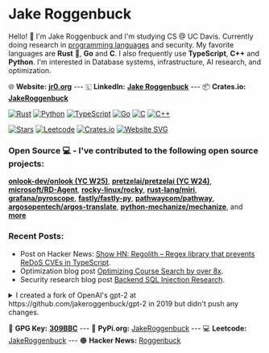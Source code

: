 # Jake Roggenbuck

Hello! 👋 I'm Jake Roggenbuck and I'm studying CS @ UC Davis. Currently doing research in [programming languages](https://en.wikipedia.org/wiki/Programming_language_theory) and security. My favorite languages are **Rust** :crab:, **Go** and **C**. I also frequently use **TypeScript**, **C++** and **Python**. I'm interested in Database systems, infrastructure, AI research, and optimization.

🌐 **Website:**  [**jr0.org**](https://jr0.org) --- 🇱 **LinkedIn:** [**Jake Roggenbuck**](https://www.linkedin.com/in/jakeroggenbuck) --- 📦 **Crates.io:** [**JakeRoggenbuck**](https://crates.io/users/JakeRoggenbuck)

<!--
[![LeetCode Stats](https://leetcard.jacoblin.cool/JakeRoggenbuck?theme=catppuccinMocha&font=Roboto%20Mono)](https://leetcode.com/u/jakeroggenbuck/)

[![Stats](https://github-readme-stats.vercel.app/api?username=jakeroggenbuck&count_private=true&theme=nord&hide_border=true)](#)

[![Streak](https://github-readme-streak-stats.herokuapp.com/?user=jakeroggenbuck&hide_border=true&theme=nord)](#)
-->

[![Rust](https://img.shields.io/badge/Rust-1A5D8A?style=for-the-badge&logo=rust&logoColor=white)](https://github.com/JakeRoggenbuck?tab=repositories&q=&type=&language=rust&sort=stargazers)
[![Python](https://img.shields.io/badge/Python-3776AB?style=for-the-badge&logo=python&logoColor=white)](https://github.com/JakeRoggenbuck?tab=repositories&q=&type=&language=python&sort=stargazers)
[![TypeScript](https://img.shields.io/badge/typescript-%23007ACC.svg?style=for-the-badge&logo=typescript&logoColor=white)](https://github.com/JakeRoggenbuck?tab=repositories&q=&type=&language=typescript)
[![Go](https://img.shields.io/badge/Go-00ADD8?style=for-the-badge&logo=go&logoColor=white)](https://github.com/JakeRoggenbuck?tab=repositories&q=&type=&language=go&sort=stargazers)
[![C](https://img.shields.io/badge/C-00599C?style=for-the-badge&logo=c&logoColor=white)](https://github.com/JakeRoggenbuck?tab=repositories&q=&type=&language=c&sort=stargazers)
[![C++](https://img.shields.io/badge/C%2B%2B-00599C?style=for-the-badge&logo=c%2B%2B&logoColor=white)](https://github.com/JakeRoggenbuck?tab=repositories&q=&type=&language=c%2B%2B&sort=stargazers)

[![Stars](https://img.shields.io/github/stars/jakeroggenbuck?style=for-the-badge)](https://github.com/JakeRoggenbuck)
[![Leetcode](https://img.shields.io/badge/leetcode-orange?style=for-the-badge)](https://leetcode.com/u/jakeroggenbuck/)
[![Crates.io](https://img.shields.io/crates/udt/126889?style=for-the-badge)](https://crates.io/users/jakeroggenbuck)
[![Website SVG](https://nextjs-fastapi-starter-alpha-blue.vercel.app/api/py/website)](https://jr0.org) <!-- Custom color changing badge! -->

### Open Source 💻 - I've contributed to the following open source projects:<br>

[**onlook-dev/onlook (YC W25)**](https://github.com/onlook-dev/onlook),
[**pretzelai/pretzelai (YC W24)**](https://github.com/pretzelai/pretzelai),
[**microsoft/RD-Agent**](https://github.com/microsoft/RD-Agent),
[**rocky-linux/rocky**](https://github.com/rocky-linux/rocky), 
[**rust-lang/miri**](https://github.com/rust-lang/miri/commit/6fee850a46872b39a92df4a1deb0c5a60cd60dc1), <!-- the changes to squash merged so they don't appear as a seperate commit -->
[**grafana/pyroscope**](https://github.com/grafana/pyroscope),
[**fastly/fastly-py**](https://github.com/fastly/fastly-py),
[**pathwaycom/pathway**](https://github.com/pathwaycom/pathway),
[**argosopentech/argos-translate**](https://github.com/argosopentech/argos-translate),
[**python-mechanize/mechanize**](https://github.com/python-mechanize/mechanize), and [**more**](https://github.com/JakeRoggenbuck?tab=repositories&q=&type=&language=&sort=stargazers)

### Recent Posts:

- Post on Hacker News: [Show HN: Regolith – Regex library that prevents ReDoS CVEs in TypeScript](https://news.ycombinator.com/item?id=45034957).
- Optimization blog post [Optimizing Course Search by over 8x](https://jr0.org/posts/optimizing-course-api/).
- Security research blog post [Backend SQL Injection Research](https://jr0.org/posts/backend-sql-report/).

<details>
<summary>I created a fork of OpenAI's gpt-2 at https://github.com/jakeroggenbuck/gpt-2 in 2019 but didn't push any changes.
</summary>
- I still cannot believe how implactful this one project has been on the world as a whole and on software engineering especially<br>
- You can verify the creation date with GitHub's api at https://api.github.com/repos/jakeroggenbuck/gpt-2 and look at the `created_at` field
</details>

🔑 **GPG Key:** [**309BBC**](https://github.com/JakeRoggenbuck.gpg) --- 🐍 **PyPi.org:** [JakeRoggenbuck](pypi.org/user/JakeRoggenbuck) --- 💻 **Leetcode:** [JakeRoggenbuck](https://leetcode.com/u/JakeRoggenbuck) --- 🟠 **Hacker News:** [Roggenbuck](https://news.ycombinator.com/user?id=Roggenbuck)

<!-- Maybe when I have more top projects I will include this
**Top Project:**

[![ACS](https://img.shields.io/badge/Auto%20Clock%20Speed-blue?style=for-the-badge)](https://github.com/JakeRoggenbuck/auto-clock-speed)
[![Downloads](https://img.shields.io/crates/d/autoclockspeed?style=for-the-badge)](https://crates.io/crates/autoclockspeed)
[![GitHub Repo stars](https://img.shields.io/github/stars/jakeroggenbuck/auto-clock-speed?style=for-the-badge)](https://github.com/JakeRoggenbuck/auto-clock-speed)
-->
